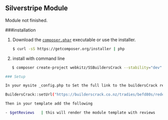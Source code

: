 ## Silverstripe Module ##

Module not finished. 


###installation

1. Download the [`composer.phar`](https://getcomposer.org/composer.phar) executable or use the installer.

    ``` sh
    $ curl -sS https://getcomposer.org/installer | php
    ```

2. install with command line 
 ``` sh
    $ composer create-project webkitz/SSBuildersCrack --stability="dev"

### Setup

In your mysite _config.php to Set the full link to the buildersCrack review do the following 

BuildersCrack::setUrl("https://builderscrack.co.nz/tradies/befd80s/redefine-renovations-and-construction-ltd/reviews");

Then in your template add the following

- $getReviews   | this will render the module template with reviews
